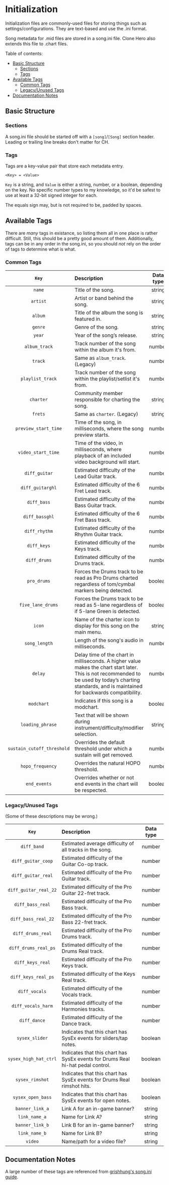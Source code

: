 # Initialization

Initialization files are commonly-used files for storing things such as settings/configurations. They are text-based and use the .ini format.

Song metadata for .mid files are stored in a song.ini file. Clone Hero also extends this file to .chart files.

Table of contents:

- [Basic Structure](#basic-structure)
  - [Sections](#sections)
  - [Tags](#tags)
- [Available Tags](#available-tags)
  - [Common Tags](#common-tags)
  - [Legacy/Unused Tags](#legacyunused-tags)
- [Documentation Notes](#documentation-notes)

## Basic Structure

### Sections

A song.ini file should be started off with a `[song]`/`[Song]` section header. Leading or trailing line breaks don't matter for CH.

### Tags

Tags are a key-value pair that store each metadata entry.

`<Key> = <Value>`

`Key` is a string, and `Value` is either a string, number, or a boolean, depending on the key. No specific number types to my knowledge, so it'd be safest to use at least a 32-bit signed integer for each.

The equals sign may, but is not required to be, padded by spaces.

## Available Tags

There are *many* tags in existance, so listing them all in one place is rather difficult. Still, this should be a pretty good amount of them. Additionally, tags can be in any order in the song.ini, so you should *not* rely on the order of tags to determine what is what.

### Common Tags

| `Key`                      | Description                                                                                             | Data type |
| :------------------------: | :------------------------------------------------------------------------------------------------------ | :-------: |
| `name`                     | Title of the song.                                                                                      |  string   |
| `artist`                   | Artist or band behind the song.                                                                         |  string   |
| `album`                    | Title of the album the song is featured in.                                                             |  string   |
| `genre`                    | Genre of the song.                                                                                      |  string   |
| `year`                     | Year of the song’s release.                                                                             |  string   |
| `album_track`              | Track number of the song within the album it's from.                                                    |  number   |
| `track`                    | Same as `album_track`. (Legacy)                                                                         |  number   |
| `playlist_track`           | Track number of the song within the playlist/setlist it's from.                                         |  number   |
| `charter`                  | Community member responsible for charting the song.                                                     |  string   |
| `frets`                    | Same as `charter`. (Legacy)                                                                             |  string   |
| `preview_start_time`       | Time of the song, in milliseconds, where the song preview starts.                                       |  number   |
| `video_start_time`         | Time of the video, in milliseconds, where playback of an included video background will start.          |  number   |
| `diff_guitar`              | Estimated difficulty of the Lead Guitar track.                                                          |  number   |
| `diff_guitarghl`           | Estimated difficulty of the 6 Fret Lead track.                                                          |  number   |
| `diff_bass`                | Estimated difficulty of the Bass Guitar track.                                                          |  number   |
| `diff_bassghl`             | Estimated difficulty of the 6 Fret Bass track.                                                          |  number   |
| `diff_rhythm`              | Estimated difficulty of the Rhythm Guitar track.                                                        |  number   |
| `diff_keys`                | Estimated difficulty of the Keys track.                                                                 |  number   |
| `diff_drums`               | Estimated difficulty of the Drums track.                                                                |  number   |
| `pro_drums`                | Forces the Drums track to be read as Pro Drums charted regardless of tom/cymbal markers being detected. |  boolean  |
| `five_lane_drums`          | Forces the Drums track to be read as 5-lane regardless of if 5-lane Green is detected.                  |  boolean  |
| `icon`                     | Name of the charter icon to display for this song on the main menu.                                     |  string   |
| `song_length`              | Length of the song's audio in milliseconds.                                                             |  number   |
| `delay`                    | Delay time of the chart in milliseconds. A higher value makes the chart start later. This is not recommended to be used by today’s charting standards, and is maintained for backwards compatibility. |  number   |
| `modchart`                 | Indicates if this song is a modchart.                                                                   |  boolean  |
| `loading_phrase`           | Text that will be shown during instrument/difficulty/modifier selection.                                |  string   |
| `sustain_cutoff_threshold` | Overrides the default threshold under which a sustain will get removed.                                 |  number   |
| `hopo_frequency`           | Overrides the natural HOPO threshold.                                                                   |  number   |
| `end_events`               | Overrides whether or not end events in the chart will be respected.                                     |  boolean  |

### Legacy/Unused Tags

(Some of these descriptions may be wrong.)

| `Key`                 | Description                                                                     | Data type |
| :-------------------: | :------------------------------------------------------------------------------ | :-------: |
| `diff_band`           | Estimated average difficulty of all tracks in the song.                         |  number   |
| `diff_guitar_coop`    | Estimated difficulty of the Guitar Co-op track.                                 |  number   |
| `diff_guitar_real`    | Estimated difficulty of the Pro Guitar track.                                   |  number   |
| `diff_guitar_real_22` | Estimated difficulty of the Pro Guitar 22-fret track.                           |  number   |
| `diff_bass_real`      | Estimated difficulty of the Pro Bass track.                                     |  number   |
| `diff_bass_real_22`   | Estimated difficulty of the Pro Bass 22-fret track.                             |  number   |
| `diff_drums_real`     | Estimated difficulty of the Pro Drums track.                                    |  number   |
| `diff_drums_real_ps`  | Estimated difficulty of the Drums Real track.                                   |  number   |
| `diff_keys_real`      | Estimated difficulty of the Pro Keys track.                                     |  number   |
| `diff_keys_real_ps`   | Estimated difficulty of the Keys Real track.                                    |  number   |
| `diff_vocals`         | Estimated difficulty of the Vocals track.                                       |  number   |
| `diff_vocals_harm`    | Estimated difficulty of the Harmonies tracks.                                   |  number   |
| `diff_dance`          | Estimated difficulty of the Dance track.                                        |  number   |
| `sysex_slider`        | Indicates that this chart has SysEx events for sliders/tap notes.               |  boolean  |
| `sysex_high_hat_ctrl` | Indicates that this chart has SysEx events for Drums Real hi-hat pedal control. |  boolean  |
| `sysex_rimshot`       | Indicates that this chart has SysEx events for Drums Real rimshot hits.         |  boolean  |
| `sysex_open_bass`     | Indicates that this chart has SysEx events for open notes.                      |  boolean  |
| `banner_link_a`       | Link A for an in-game banner?                                                   |  string   |
| `link_name_a`         | Name for Link A?                                                                |  string   |
| `banner_link_b`       | Link B for an in-game banner?                                                   |  string   |
| `link_name_b`         | Name for Link B?                                                                |  string   |
| `video`               | Name/path for a video file?                                                     |  string   |

## Documentation Notes

A large number of these tags are referenced from [grishhung's song.ini guide](https://docs.google.com/document/d/1ped13di4LqDqhaxbCgZEMUoqnyc3gOy3Bw1FCg58FPI/edit#).
